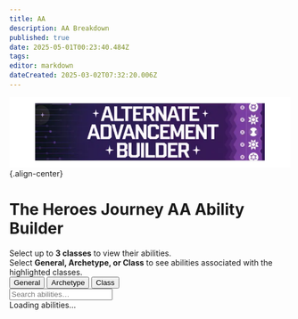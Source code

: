 ```yaml
---
title: AA
description: AA Breakdown
published: true
date: 2025-05-01T00:23:40.484Z
tags: 
editor: markdown
dateCreated: 2025-03-02T07:32:20.006Z
---
```


![aa_builder.webp](/classes-and-abilities/aa_builder.webp){.align-center}

<div id="aa-builder">
  <h1>The Heroes Journey AA Ability Builder</h1>

  <div class="center-text">
    Select up to <strong>3 classes</strong> to view their abilities.<br>
    Select <strong>General, Archetype, or Class</strong> to see abilities associated
    with the highlighted classes.
  </div>

  <div class="filter-options">
    <button class="mode-button active" data-mode="general">General</button>
    <button class="mode-button"        data-mode="archetype">Archetype</button>
    <button class="mode-button"        data-mode="class">Class</button>
  </div>

  <div class="class-buttons" id="classButtons"></div>

  <div class="search-container">
    <input type="text" id="searchInput"
           placeholder="Search abilities…" class="search-input">
  </div>

  <div class="stats" id="stats">Loading abilities…</div>

  <div id="abilitiesContainer" class="cards"></div>
</div>